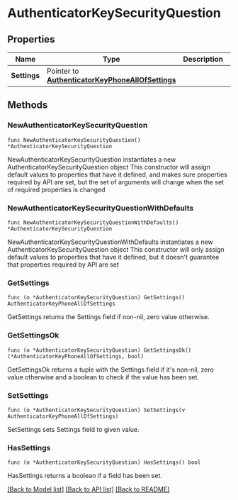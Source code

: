 # AuthenticatorKeySecurityQuestion

## Properties

Name | Type | Description | Notes
------------ | ------------- | ------------- | -------------
**Settings** | Pointer to [**AuthenticatorKeyPhoneAllOfSettings**](AuthenticatorKeyPhoneAllOfSettings.md) |  | [optional] 

## Methods

### NewAuthenticatorKeySecurityQuestion

`func NewAuthenticatorKeySecurityQuestion() *AuthenticatorKeySecurityQuestion`

NewAuthenticatorKeySecurityQuestion instantiates a new AuthenticatorKeySecurityQuestion object
This constructor will assign default values to properties that have it defined,
and makes sure properties required by API are set, but the set of arguments
will change when the set of required properties is changed

### NewAuthenticatorKeySecurityQuestionWithDefaults

`func NewAuthenticatorKeySecurityQuestionWithDefaults() *AuthenticatorKeySecurityQuestion`

NewAuthenticatorKeySecurityQuestionWithDefaults instantiates a new AuthenticatorKeySecurityQuestion object
This constructor will only assign default values to properties that have it defined,
but it doesn't guarantee that properties required by API are set

### GetSettings

`func (o *AuthenticatorKeySecurityQuestion) GetSettings() AuthenticatorKeyPhoneAllOfSettings`

GetSettings returns the Settings field if non-nil, zero value otherwise.

### GetSettingsOk

`func (o *AuthenticatorKeySecurityQuestion) GetSettingsOk() (*AuthenticatorKeyPhoneAllOfSettings, bool)`

GetSettingsOk returns a tuple with the Settings field if it's non-nil, zero value otherwise
and a boolean to check if the value has been set.

### SetSettings

`func (o *AuthenticatorKeySecurityQuestion) SetSettings(v AuthenticatorKeyPhoneAllOfSettings)`

SetSettings sets Settings field to given value.

### HasSettings

`func (o *AuthenticatorKeySecurityQuestion) HasSettings() bool`

HasSettings returns a boolean if a field has been set.


[[Back to Model list]](../README.md#documentation-for-models) [[Back to API list]](../README.md#documentation-for-api-endpoints) [[Back to README]](../README.md)


